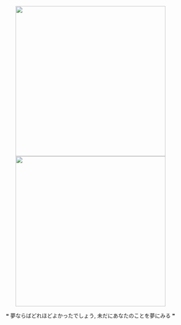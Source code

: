 <p align="center">
  <img src="https://i.imgur.com/8TIqNx7.png" width="400"/>
  <img src="https://i.imgur.com/idCngEW.png" width="400"/>
</p>

<p align = "center">
  ❝ 夢ならばどれほどよかったでしょう, 未だにあなたのことを夢にみる ❞
</p>



<!--
**imsohappytheyrefriends/imsohappytheyrefriends** is a ✨ _special_ ✨ repository because its `README.md` (this file) appears on your GitHub profile.

Here are some ideas to get you started:

- 🔭 I’m currently working on ...
- 🌱 I’m currently learning ...
- 👯 I’m looking to collaborate on ...
- 🤔 I’m looking for help with ...
- 💬 Ask me about ...
- 📫 How to reach me: ...
- 😄 Pronouns: ...
- ⚡ Fun fact: ...
-->
